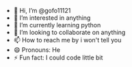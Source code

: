 - 👋 Hi, I’m @gofo11121
- 👀 I’m interested in anything
- 🌱 I’m currently learning python
- 💞️ I’m looking to collaborate on anything
- 📫 How to reach me by i won't tell you
- 😄 Pronouns: He
- ⚡ Fun fact: I could code little bit

<!---
gofo11121/gofo11121 is a ✨ special ✨ repository because its `README.md` (this file) appears on your GitHub profile.
You can click the Preview link to take a look at your changes.
--->
